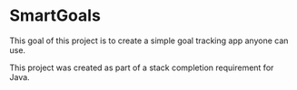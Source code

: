 # SmartGoals

This goal of this project is to create a simple goal tracking app anyone can use.

This project was created as part of a stack completion requirement for Java.
